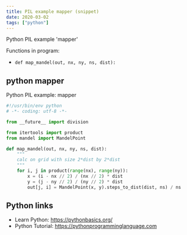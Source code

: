 ```yaml
---
title: PIL example mapper (snippet)
date: 2020-03-02
tags: ["python"]
---
```

Python PIL example 'mapper'

Functions in program: 
* `def map_mandel(out, nx, ny, ns, dist):`

## python mapper

Python PIL example: mapper

```python
#!/usr/bin/env python
# -*- coding: utf-8 -*-

from __future__ import division

from itertools import product
from mandel import MandelPoint

def map_mandel(out, nx, ny, ns, dist):
    """
    calc on grid with size 2*dist by 2*dist
    """
    for i, j in product(range(nx), range(ny)):
        x = (i - nx // 2) / (nx // 2) * dist
        y = (j - ny // 2) / (ny // 2) * dist
        out[j, i] = MandelPoint(x, y).steps_to_dist(dist, ns) / ns


```

## Python links

- Learn Python: https://pythonbasics.org/
- Python Tutorial: https://pythonprogramminglanguage.com
